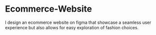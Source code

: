 # Ecommerce-Website
I design an ecommerce website on figma that showcase a seamless user experience but also allows for easy exploration of fashion choices.
